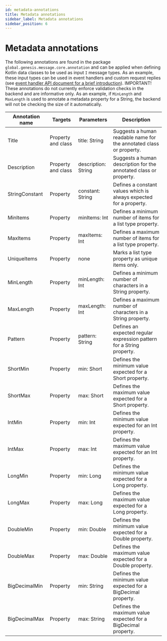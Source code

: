 ```yaml
---
id: metadata-annotations
title: Metadata annotations
sidebar_label: Metadata annotations
sidebar_position: 6
---
```


# Metadata annotations

The following annotations are found in the package `global.genesis.message.core.annotation` and can be applied when defining Kotlin data classes to be used as input `I` message types. As an example, these input types can be used in event handlers and custom request replies (see [event handler API document for a brief introduction](event-handler-api.md)). IMPORTANT! These annotations do not currently enforce validation checks in the backend and are informative only. As an example, if `MinLength` and `MaxLength` is used to annotate a metadata property for a String, the backend will not be checking the size of it automatically.

| Annotation name | Targets | Parameters | Description |
|----|----|----| --- |
| Title | Property and class | title: String | Suggests a human readable name for the annotated class or property.
| Description | Property and class | description: String | Suggests a human description for the annotated class or property.
| StringConstant | Property | constant: String | Defines a constant values which is always expected for a property.
| MinItems | Property | minItems: Int | Defines a minimum number of items for a list type property.
| MaxItems | Property | maxItems: Int | Defines a maximum number of items for a list type property.
| UniqueItems | Property | none | Marks a list type property as unique items only.
| MinLength | Property | minLength: Int | Defines a minimum number of characters in a String property.
| MaxLength | Property | maxLength: Int | Defines a maximum number of characters in a String property.
| Pattern | Property | pattern: String | Defines an expected regular expression pattern for a String property.
| ShortMin | Property | min: Short | Defines the minimum value expected for a Short property.
| ShortMax | Property | max: Short | Defines the maximum value expected for a Short property.
| IntMin | Property | min: Int | Defines the minimum value expected for an Int property.
| IntMax | Property | max: Int | Defines the maximum value expected for an Int property.
| LongMin | Property | min: Long | Defines the minimum value expected for a Long property.
| LongMax | Property | max: Long | Defines the maximum value expected for a Long property.
| DoubleMin | Property | min: Double | Defines the minimum value expected for a Double property.
| DoubleMax | Property | max: Double | Defines the maximum value expected for a Double property.
| BigDecimalMin | Property | min: String | Defines the minimum value expected for a BigDecimal property.
| BigDecimalMax | Property | max: String | Defines the maximum value expected for a BigDecimal property.
